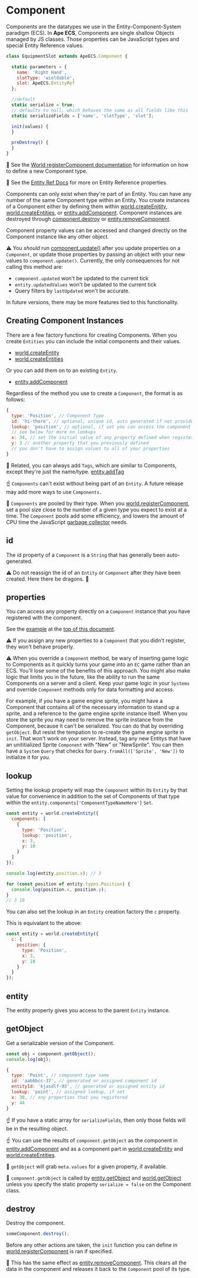 # Component

Components are the datatypes we use in the Entity-Component-System paradigm (ECS).
In **Ape ECS**, Components are single shallow Objects managed by JS classes.
Those properties can be JavaScript types and special Entity Reference values.

```js
class EquipmentSlot extends ApeECS.Component {

  static parameters = {
    name: 'Right Hand',
    slotType: 'wieldable',
    slot: ApeECS.EntityRef
  };

  //default
  static serialize = true;
  // defaults to null, which behaves the same as all fields like this
  static serializeFields = ['name', 'slotType', 'slot']; 

  init(values) {
  }

  preDestroy() {
  }
}
```

👀 See the [World registerComponent documentation](./World.md#registercomponent) for information on how to define a new Component type.

👀 See the [Entity Ref Docs](./Refs.md) for more on Entity Reference properties.

Components can only exist when they're part of an Entity.
You can have any number of the same Component type within an Entity.
You create instances of a Component either by defining them within [world.createEnitity](./World.md#createentity), [world.createEntities](./World.md#createentities), or [entity.addComponent](./Entity.md#addcomponent).
Component instances are destroyed through [component.destroy](#destroy) or [entity.removeComponent](./Entity.md#removecomponent).

Component property values can be accessed and changed directly on the Component instance like any other object.

⚠️ You _should_ run [component.update()](#update) after you update properties on a `Component`, or update those properties by passing an object with your new values to `component.update()`. Currently, the only consequences for not calling this method are:
* `component.updated` won't be updated to the current tick
* `entity.updatedValues` won't be updated to the current tick
* Query filters by `lastUpdated` won't be accurate.

In future versions, there may be more features tied to this functionality.

## Creating Component Instances

There are a few factory functions for creating Components. When you create `Entities` you can include the initial components and their values.

* [world.createEntity](./World.md#createentity)
* [world.createEntities](./World.md#createentities)

Or you can add them on to an existing `Entity`.
* [entity.addComponent](./Entity.md#addcomponent)

Regardless of the method you use to create a `Component`, the format is as follows:

```js
{
  type: 'Position', // Component Type
  id: 'hi-there', // optional, unique id, auto generated if not provided
  lookup: 'position', // optional, if set you can access the component by this value from the Entity instance
  // see below for more on lookups
  x: 34, // set the initial value of any property defined when registered
  y: 3 // another property that you previously defined
  // you don't have to assign values to all of your properties
}
```

📑 Related, you can always add `Tags`, which are similar to Components, except they're just the name/type. [entity.addTag](./Entity.md#addtag)

☝️ `Components` can't exist without being part of an `Entity`. A future release may add more ways to use `Components.`

💭 `Components` are pooled by their type. When you [world.registerComponent](./World.md#registercomponent), set a pool size close to the number of a given type you expect to exist at a time. The `Component` pools add some efficiency, and lowers the amount of CPU time the JavaScript [garbage collector](https://en.wikipedia.org/wiki/Garbage_collection_(computer_science)) needs.

## id

The id property of a `Component` is a `String` that has generally been auto-generated.

⚠️ Do not reassign the id of an `Entity` or `Component` after they have been created. Here there be dragons. 🐉

## properties

You can access any property directly on a `Component` instance that you have registered with the component.

See the [example](#example) at the [top of this document](#component).

⚠️ If you assign any new properties to a `Component` that you didn't register, they won't behave properly.

⚠️ When you override a `Component` method, be wary of inserting game logic to Components as it quickly turns your game into an `EC` game rather than an ECS. You'll lose some of the benefits of this approach. You might also make logic that limits you in the future, like the ability to run the same Components on a server and a client. Keep your game logic in your `Systems` and override `Component` methods only for data formatting and access.

For example, if you have a game engine sprite, you might have a Component that contains all of the necessary information to stand up a sprite, and a reference to the game engine sprite instance itself. When you store the sprite you may need to remove the sprite instance from the Component, because it can't be serialized. You can do that by overriding `getObject`. But resist the tempation to re-create the game engine sprite in `init`. That won't work on your server. Instead, tag any new Entitys that have an unititialized Sprite `Component` with "New" or "NewSprite". You can then have a `System` `Query` that checks for `Query.fromAll(['Sprite', 'New'])` to initialize it for you.

## lookup

Setting the lookup property will map the `Component` within its `Entity` by that value for convenience in addition to the set of Components of that type within the `entity.components['ComponentTypeNameHere']` `Set`.

```js
const entity = world.createEntity({
  components: [
    {
      type: 'Position',
      lookup: 'position',
      x: 3,
      y: 10
    }
  ]
});

console.log(entity.position.x); // 3

for (const position of entity.types.Position) {
  console.log(position.x, position.y);
}
// 3 10
```

You can also set the lookup in an `Entity` creation factory the `c` property.

This is equivalant to the above:
```js
const entity = world.createEntity({
  c: {
    position: {
      type: 'Position',
      x: 3,
      y: 10
    }
  }
});
```

## entity

The entity property gives you access to the parent `Entity` instance.

## getObject

Get a serializable version of the Component.

```js
const obj = component.getObject();
console.log(obj);
```
```js
{
  type: 'Point', // component type name
  id: 'aabbbcc-37', // generated or assigned component id
  entityId: 'kjasdlf-03', // generated or assigned entity id
  lookup: 'point', // assigned lookup, if set
  x: 38, // any properties that you registered
  y: 44
}
```

☝️ If you have a static array for `serializeFields`, then only those fields will be in the resulting object.

☝️ You can use the results of `component.getObject` as the component in [entity.addComponent](./Entity.md#addcomponent) and as a component part in [world.createEntity](./World.md#createentity) and [world.createEntities](./World.md#createentities).

💭 `getObject` will grab `meta.values` for a given property, if available.

💭 `component.getObject` is called by [entity.getObject](./Entity.md#getobject) and [world.getObject](./World.md#getobject) unless you specify the static property `serialize = false` on the Component class.


## destroy

Destroy the component.

```js
someComponent.destroy();
```

Before any other actions are taken, the `init` function you can define in [world.registerComponent](./World.md#registercomponent) is ran if specified.

💭 This has the same effect as [entity.removeComponent](./Entity.md#removecomponent). This clears all the data in the component and releases it back to the `Component` pool of its type.

